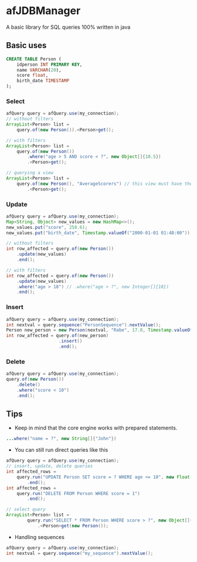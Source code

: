 # afJDBManager
A basic library  for SQL queries 100% written in java
## Basic uses
```sql
CREATE TABLE Person ( 
	idperson INT PRIMARY KEY, 
	name VARCHAR(20),
	score float,
	birth_date TIMESTAMP
);
```
### Select
```java
afQuery query = afQuery.use(my_connection);
// without filters
ArrayList<Person> list =
    query.of(new Person()).<Person>get();

// with filters
ArrayList<Person> list =
    query.of(new Person())
        .where("age > 5 AND score < ?", new Object[]{10.5})
        .<Person>get();

// querying a view
ArrayList<Person> list =
    query.of(new Person(), "AverageScorers") // this view must have the same structure as Person
        .<Person>get();
```
### Update
```java
afQuery query = afQuery.use(my_connection);
Map<String, Object> new_values = new HashMap<>();
new_values.put("score", 258.6);
new_values.put("birth_date", Timestamp.valueOf("2000-01-01 01:48:00"));

// without filters
int row_affected = query.of(new Person())
    .update(new_values)
    .end();

// with filters
int row_affected = query.of(new Person())
    .update(new_values)
    .where("age > 18") // .where("age > ?", new Integer[]{18})
    .end();
```

### Insert
```java
afQuery query = afQuery.use(my_connection);
int nextval = query.sequence("PersonSequence").nextValue();
Person new_person = new Person(nextval, "Rabe", 17.8, Timestamp.valueOf("2010-04-01 00:02:11"));
int row_affected = query.of(new_person)
                    .insert()
                    .end();
```
### Delete
```java
afQuery query = afQuery.use(my_connection);
query.of(new Person())
    .delete()
    .where("score < 10")
    .end();
```

## Tips

* Keep in mind that the core engine works with prepared statements.
```java
...where("name = ?", new String[]{"John"})
```
* You can still run direct queries like this
```java
afQuery query = afQuery.use(my_connection);
// insert, update, delete queries
int affected_rows = 
    query.run("UPDATE Person SET score = ? WHERE age <= 10", new Float[]{8})
        .end();
int affected_rows =
    query.run("DELETE FROM Person WHERE score = 1")
        .end();

// select query
ArrayList<Person> list = 
        query.run("SELECT * FROM Person WHERE score > ?", new Object[]{0})
            .<Person>get(new Person());
```

* Handling sequences
```java
afQuery query = afQuery.use(my_connection);
int nextval = query.sequence("my_sequence").nextValue();

```